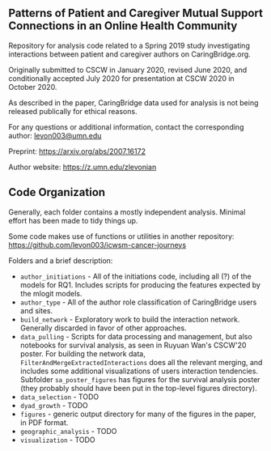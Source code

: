 Patterns of Patient and Caregiver Mutual Support Connections in an Online Health Community 
---

Repository for analysis code related to a Spring 2019 study investigating interactions between patient and caregiver authors on CaringBridge.org.

Originally submitted to CSCW in January 2020, revised June 2020, and conditionally accepted July 2020 for presentation at CSCW 2020 in October 2020.

As described in the paper, CaringBridge data used for analysis is not being released publically for ethical reasons.

For any questions or additional information, contact the corresponding author: levon003@umn.edu

Preprint: https://arxiv.org/abs/2007.16172

Author website: https://z.umn.edu/zlevonian

## Code Organization

Generally, each folder contains a mostly independent analysis.  Minimal effort has been made to tidy things up.

Some code makes use of functions or utilities in another repository: https://github.com/levon003/icwsm-cancer-journeys

Folders and a brief description:
 - `author_initiations` - All of the initiations code, including all (?) of the models for RQ1. Includes scripts for producing the features expected by the mlogit models.
 - `author_type` - All of the author role classification of CaringBridge users and sites.
 - `build_network` - Exploratory work to build the interaction network.  Generally discarded in favor of other approaches.
 - `data_pulling` - Scripts for data processing and management, but also notebooks for survival analysis, as seen in Ruyuan Wan's CSCW'20 poster. For building the network data, `FilterAndMergeExtractedInteractions` does all the relevant merging, and includes some additional visualizations of users interaction tendencies. Subfolder `sa_poster_figures` has figures for the survival analysis poster (they probably should have been put in the top-level figures directory).
 - `data_selection` - TODO
 - `dyad_growth` - TODO
 - `figures` - generic output directory for many of the figures in the paper, in PDF format.
 - `geographic_analysis` - TODO
 - `visualization` - TODO

